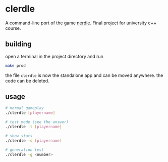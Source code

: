 # clerdle

A command-line port of the game [nerdle](https://nerdlegame.com). Final project for university c++ course.

## building

open a terminal in the project directory and run

```sh
make prod
```

the file `clerdle` is now the standalone app and can be moved anywhere. the code can be deleted.

## usage

```sh
# normal gameplay
./clerdle [playername]

# test mode (see the answer)
./clerdle -t [playername]

# show stats
./clerdle -s [playername]

# generation test
./clerdle -g <number>
```

